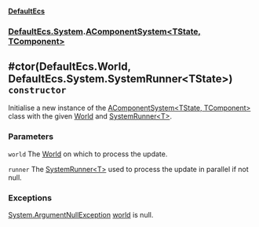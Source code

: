 #### [DefaultEcs](./DefaultEcs.md 'DefaultEcs')
### [DefaultEcs.System](./DefaultEcs.md#DefaultEcs-System 'DefaultEcs.System').[AComponentSystem&lt;TState, TComponent&gt;](./DefaultEcs-System-AComponentSystem-TState-_TComponent-.md 'DefaultEcs.System.AComponentSystem&lt;TState, TComponent&gt;')
## #ctor(DefaultEcs.World, DefaultEcs.System.SystemRunner&lt;TState&gt;) `constructor`
Initialise a new instance of the [AComponentSystem&lt;TState, TComponent&gt;](./DefaultEcs-System-AComponentSystem-TState-_TComponent-.md 'DefaultEcs.System.AComponentSystem&lt;TState, TComponent&gt;') class with the given [World](./DefaultEcs-World.md 'DefaultEcs.World') and [SystemRunner&lt;T&gt;](./DefaultEcs-System-SystemRunner-T-.md 'DefaultEcs.System.SystemRunner&lt;T&gt;').
### Parameters

<a name='DefaultEcs-System-AComponentSystem-TState-_TComponent---ctor(DefaultEcs-World-_DefaultEcs-System-SystemRunner-TState-)-world'></a>
`world`
The [World](./DefaultEcs-World.md 'DefaultEcs.World') on which to process the update.

<a name='DefaultEcs-System-AComponentSystem-TState-_TComponent---ctor(DefaultEcs-World-_DefaultEcs-System-SystemRunner-TState-)-runner'></a>
`runner`
The [SystemRunner&lt;T&gt;](./DefaultEcs-System-SystemRunner-T-.md 'DefaultEcs.System.SystemRunner&lt;T&gt;') used to process the update in parallel if not null.
### Exceptions

[System.ArgumentNullException](https://docs.microsoft.com/en-us/dotnet/api/System.ArgumentNullException 'System.ArgumentNullException')
[world](#DefaultEcs-System-AComponentSystem-TState-_TComponent---ctor(DefaultEcs-World-_DefaultEcs-System-SystemRunner-TState-)-world 'DefaultEcs.System.AComponentSystem&lt;TState, TComponent&gt;.#ctor(DefaultEcs.World, DefaultEcs.System.SystemRunner&lt;TState&gt;).world') is null.
